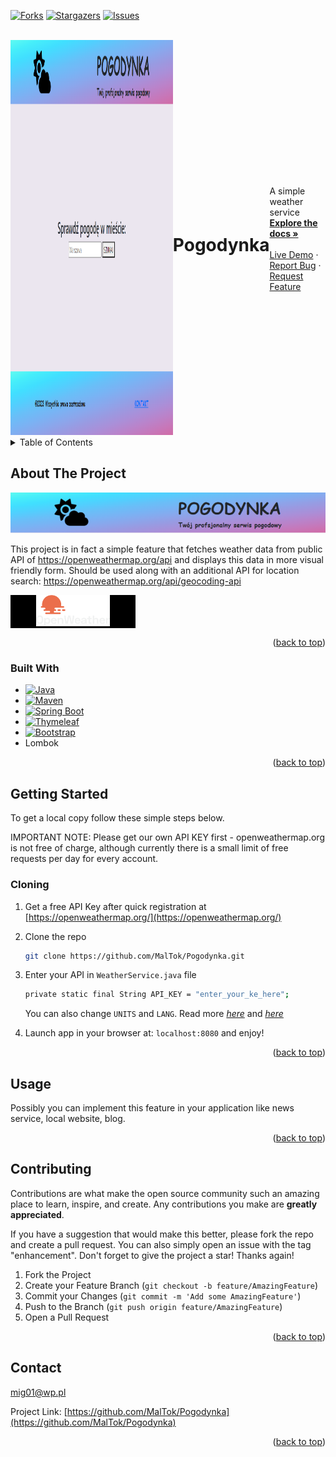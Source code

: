 <a name="readme-top"></a>

[![Forks][forks-shield]][forks-url]
[![Stargazers][stars-shield]][stars-url]
[![Issues][issues-shield]][issues-url]

<!-- PROJECT LOGO -->
<br />
<div style="display: flex; align-items: center; justify-content: center">
  <a href="https://github.com/MalTok/Pogodynka">
    <img src="images/logo.png" alt="Logo" width="800" height="632">
  </a>

<h1>Pogodynka</h1>

  <p>
    A simple weather service
   <br />
    <a href="https://github.com/MalTok/Pogodynka"><strong>Explore the docs »</strong></a>
    <br />
    <br />
    <a href="https://youtu.be/_tduqGs1Pjc">Live Demo</a>
    ·
    <a href="https://github.com/MalTok/Pogodynka/issues">Report Bug</a>
    ·
    <a href="https://github.com/MalTok/Pogodynka/issues">Request Feature</a>
  </p>
</div>

<!-- TABLE OF CONTENTS -->
<details>
  <summary>Table of Contents</summary>
  <ol>
    <li>
      <a href="#about-the-project">About The Project</a>
      <ul>
        <li><a href="#built-with">Built With</a></li>
      </ul>
    </li>
    <li>
      <a href="#getting-started">Getting Started</a>
      <ul>
        <li><a href="#cloning">Cloning</a></li>
      </ul>
    </li>
    <li><a href="#usage">Usage</a></li>
    <li><a href="#contributing">Contributing</a></li>
    <li><a href="#contact">Contact</a></li>
  </ol>
</details>

<!-- ABOUT THE PROJECT -->

## About The Project

[![Product Name Screen Shot][product-screenshot]](https://github.com/MalTok/Pogodynka)

This project is in fact a simple feature that fetches weather data from public API of https://openweathermap.org/api and
displays this data in more visual friendly form.
Should be used along with an additional API for location search: https://openweathermap.org/api/geocoding-api

<div style="display: flex; background-color: black; justify-content: center; width: 200px">
<a href="https://openweathermap.org">
   <img style="height: 50px" src="images/owm_logo_white_cropped.png" alt="openweathermap logo"/>
</a>
</div>

<p style="text-align: right">(<a href="#readme-top">back to top</a>)</p>

### Built With

- [![Java][Java.com]][Java-url]
- [![Maven][Maven.apache.org]][Maven-url]
- [![Spring Boot][Spring.io]][Spring-url]
- [![Thymeleaf][Thymeleaf.org]][Thymeleaf-url]
- [![Bootstrap][Bootstrap.com]][Bootstrap-url]
- Lombok

<p style="text-align: right">(<a href="#readme-top">back to top</a>)</p>

<!-- GETTING STARTED -->

## Getting Started

To get a local copy follow these simple steps below.

IMPORTANT NOTE: Please get our own API KEY first - openweathermap.org is not free of charge, although currently there is
a small limit of free requests per day for every account.

### Cloning

1. Get a free API Key after quick registration at [https://openweathermap.org/](https://openweathermap.org/)
2. Clone the repo
   ```sh
   git clone https://github.com/MalTok/Pogodynka.git
   ```
3. Enter your API in `WeatherService.java` file
   ```sh
   private static final String API_KEY = "enter_your_ke_here";
   ```
   You can also change `UNITS` and `LANG`.
   Read more [_here_](https://openweathermap.org/api/one-call-3#data) and [
   _here_](https://openweathermap.org/api/one-call-3#multi)

4. Launch app in your browser at: `localhost:8080` and enjoy!

<p style="text-align: right">(<a href="#readme-top">back to top</a>)</p>

<!-- USAGE EXAMPLES -->

## Usage

Possibly you can implement this feature in your application like news service, local website, blog.

<p style="text-align: right">(<a href="#readme-top">back to top</a>)</p>

<!-- CONTRIBUTING -->

## Contributing

Contributions are what make the open source community such an amazing place to learn, inspire, and create. Any
contributions you make are **greatly appreciated**.

If you have a suggestion that would make this better, please fork the repo and create a pull request. You can also
simply open an issue with the tag "enhancement".
Don't forget to give the project a star! Thanks again!

1. Fork the Project
2. Create your Feature Branch (`git checkout -b feature/AmazingFeature`)
3. Commit your Changes (`git commit -m 'Add some AmazingFeature'`)
4. Push to the Branch (`git push origin feature/AmazingFeature`)
5. Open a Pull Request

<p style="text-align: right">(<a href="#readme-top">back to top</a>)</p>

<!-- CONTACT -->

## Contact

mig01@wp.pl

Project Link: [https://github.com/MalTok/Pogodynka](https://github.com/MalTok/Pogodynka)

<p style="text-align: right">(<a href="#readme-top">back to top</a>)</p>

[forks-shield]: https://img.shields.io/github/forks/MalTok/Pogodynka.svg?style=for-the-badge

[forks-url]: https://github.com/MalTok/Pogodynka/forks

[stars-shield]: https://img.shields.io/github/stars/MalTok/Pogodynka.svg?style=for-the-badge

[stars-url]: https://github.com/MalTok/Pogodynka/stargazers

[issues-shield]: https://img.shields.io/github/issues/MalTok/Pogodynka.svg?style=for-the-badge

[issues-url]: https://github.com/MalTok/Pogodynka/issues

[product-screenshot]: images/pogodynka.png

[Java.com]: https://img.shields.io/badge/Java-%23F80000?style=for-the-badge&logo=oracle

[Java-url]: https://www.java.com

[Maven.apache.org]: https://img.shields.io/badge/Maven-%23C71A36?style=for-the-badge&logo=apachemaven&logoColor=black

[Maven-url]: https://maven.apache.org

[Thymeleaf.org]: https://img.shields.io/badge/Thymeleaf-%23005F0F?style=for-the-badge&logo=thymeleafhttps://img.shields.io/badge/Thymeleaf-%23005F0F?style=for-the-badge&logo=thymeleaf

[Thymeleaf-url]: https://www.thymeleaf.org

[Bootstrap.com]: https://img.shields.io/badge/Bootstrap-563D7C?style=for-the-badge&logo=bootstrap&logoColor=white

[Bootstrap-url]: https://getbootstrap.com

[Spring.io]: https://img.shields.io/badge/Spring%20Boot-%236DB33F?style=for-the-badge&logo=springboot&logoColor=black

[Spring-url]: https://spring.io/projects/spring-boot
